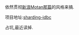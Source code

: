 依然贯彻[新浪Motan那篇](http://www.slahser.com/2016/05/28/新浪的RPC框架Motan源码解读/)的风格来搞.

项目地址:[sharding-jdbc](https://github.com/dangdangdotcom/sharding-jdbc) 

占坑,最近读掉.